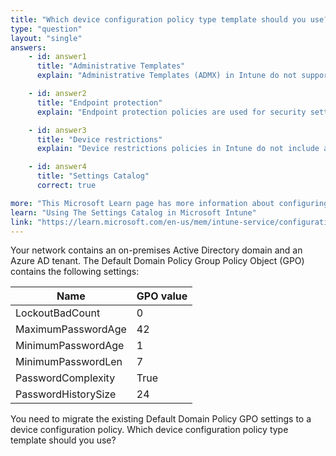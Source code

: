 ```yaml
---
title: "Which device configuration policy type template should you use?"
type: "question"
layout: "single"
answers:
    - id: answer1
      title: "Administrative Templates"
      explain: "Administrative Templates (ADMX) in Intune do not support all password policy settings like 'MaximumPasswordAge' that are available in Group Policy."

    - id: answer2
      title: "Endpoint protection"
      explain: "Endpoint protection policies are used for security settings like Windows Defender, not for password and account lockout policies."

    - id: answer3
      title: "Device restrictions"
      explain: "Device restrictions policies in Intune do not include account lockout settings like 'LockoutBadCount' that are available in Group Policy."

    - id: answer4
      title: "Settings Catalog"
      correct: true

more: "This Microsoft Learn page has more information about configuring password settings using the Settings Catalog in Intune."
learn: "Using The Settings Catalog in Microsoft Intune"
link: "https://learn.microsoft.com/en-us/mem/intune-service/configuration/settings-catalog"
---
```

Your network contains an on-premises Active Directory domain and an Azure AD tenant.
The Default Domain Policy Group Policy Object (GPO) contains the following settings:

| Name                | GPO value |
|---------------------|-----------|
| LockoutBadCount     | 0         |
| MaximumPasswordAge  | 42        |
| MinimumPasswordAge  | 1         |
| MinimumPasswordLen  | 7         |
| PasswordComplexity  | True      |
| PasswordHistorySize | 24        |

You need to migrate the existing Default Domain Policy GPO settings to a device configuration policy. Which device configuration policy type template should you use?

